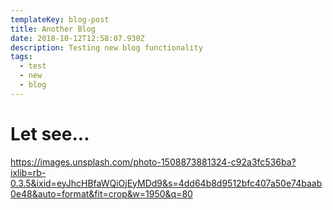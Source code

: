 ```yaml
---
templateKey: blog-post
title: Another Blog
date: 2018-10-12T12:58:07.930Z
description: Testing new blog functionality
tags:
  - test
  - new
  - blog
---
```

# Let see...

<https://images.unsplash.com/photo-1508873881324-c92a3fc536ba?ixlib=rb-0.3.5&ixid=eyJhcHBfaWQiOjEyMDd9&s=4dd64b8d9512bfc407a50e74baab0e48&auto=format&fit=crop&w=1950&q=80>

